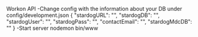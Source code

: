 Workon API
-Change config with the information about your DB under config/development.json
{
	"stardogURL": "",
	"stardogDB": "",
	"stardogUser": "",
	"stardogPass": "",
	"contactEmail": "",
	"stardogMdcDB": ""
}
-Start server
nodemon bin/www